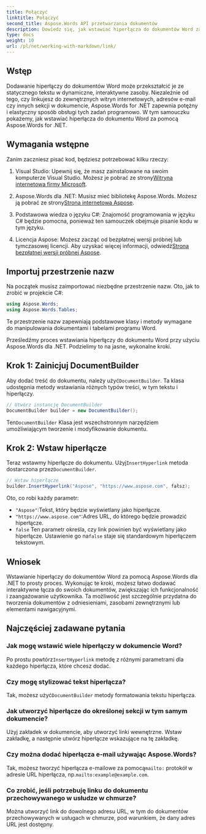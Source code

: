 ```yaml
---
title: Połączyć
linktitle: Połączyć
second_title: Aspose.Words API przetwarzania dokumentów
description: Dowiedz się, jak wstawiać hiperłącza do dokumentów Word za pomocą Aspose.Words dla .NET dzięki temu przewodnikowi krok po kroku. Łatwo ulepsz swoje dokumenty za pomocą interaktywnych łączy.
type: docs
weight: 10
url: /pl/net/working-with-markdown/link/
---
```

## Wstęp

Dodawanie hiperłączy do dokumentów Word może przekształcić je ze statycznego tekstu w dynamiczne, interaktywne zasoby. Niezależnie od tego, czy linkujesz do zewnętrznych witryn internetowych, adresów e-mail czy innych sekcji w dokumencie, Aspose.Words for .NET zapewnia potężny i elastyczny sposób obsługi tych zadań programowo. W tym samouczku pokażemy, jak wstawiać hiperłącza do dokumentu Word za pomocą Aspose.Words for .NET. 

## Wymagania wstępne

Zanim zaczniesz pisać kod, będziesz potrzebować kilku rzeczy:

1.  Visual Studio: Upewnij się, że masz zainstalowane na swoim komputerze Visual Studio. Możesz je pobrać ze strony[Witryna internetowa firmy Microsoft](https://visualstudio.microsoft.com/).

2.  Aspose.Words dla .NET: Musisz mieć bibliotekę Aspose.Words. Możesz ją pobrać ze strony[Strona internetowa Aspose](https://releases.aspose.com/words/net/).

3. Podstawowa wiedza o języku C#: Znajomość programowania w języku C# będzie pomocna, ponieważ ten samouczek obejmuje pisanie kodu w tym języku.

4.  Licencja Aspose: Możesz zacząć od bezpłatnej wersji próbnej lub tymczasowej licencji. Aby uzyskać więcej informacji, odwiedź[Strona bezpłatnej wersji próbnej Aspose](https://releases.aspose.com/).

## Importuj przestrzenie nazw

Na początek musisz zaimportować niezbędne przestrzenie nazw. Oto, jak to zrobić w projekcie C#:

```csharp
using Aspose.Words;
using Aspose.Words.Tables;
```

Te przestrzenie nazw zapewniają podstawowe klasy i metody wymagane do manipulowania dokumentami i tabelami programu Word.

Prześledźmy proces wstawiania hiperłączy do dokumentu Word przy użyciu Aspose.Words dla .NET. Podzielimy to na jasne, wykonalne kroki.

## Krok 1: Zainicjuj DocumentBuilder

 Aby dodać treść do dokumentu, należy użyć`DocumentBuilder`. Ta klasa udostępnia metody wstawiania różnych typów treści, w tym tekstu i hiperłączy.

```csharp
// Utwórz instancję DocumentBuilder
DocumentBuilder builder = new DocumentBuilder();
```

 Ten`DocumentBuilder` Klasa jest wszechstronnym narzędziem umożliwiającym tworzenie i modyfikowanie dokumentu.

## Krok 2: Wstaw hiperłącze

 Teraz wstawmy hiperłącze do dokumentu. Użyj`InsertHyperlink` metoda dostarczona przez`DocumentBuilder`. 

```csharp
// Wstaw hiperłącze
builder.InsertHyperlink("Aspose", "https://www.aspose.com", fałsz);
```

Oto, co robi każdy parametr:
- `"Aspose"`:Tekst, który będzie wyświetlany jako hiperłącze.
- `"https://www.aspose.com"`:Adres URL, do którego będzie prowadzić hiperłącze.
- `false` Ten parametr określa, czy link powinien być wyświetlany jako hiperłącze. Ustawienie go na`false` staje się standardowym hiperłączem tekstowym.

## Wniosek

Wstawianie hiperłączy do dokumentów Word za pomocą Aspose.Words dla .NET to prosty proces. Wykonując te kroki, możesz łatwo dodawać interaktywne łącza do swoich dokumentów, zwiększając ich funkcjonalność i zaangażowanie użytkownika. Ta możliwość jest szczególnie przydatna do tworzenia dokumentów z odniesieniami, zasobami zewnętrznymi lub elementami nawigacyjnymi.

## Najczęściej zadawane pytania

### Jak mogę wstawić wiele hiperłączy w dokumencie Word?
 Po prostu powtórz`InsertHyperlink` metodę z różnymi parametrami dla każdego hiperłącza, które chcesz dodać.

### Czy mogę stylizować tekst hiperłącza?
 Tak, możesz użyć`DocumentBuilder` metody formatowania tekstu hiperłącza.

### Jak utworzyć hiperłącze do określonej sekcji w tym samym dokumencie?
Użyj zakładek w dokumencie, aby utworzyć linki wewnętrzne. Wstaw zakładkę, a następnie utwórz hiperłącze wskazujące na tę zakładkę.

### Czy można dodać hiperłącza e-mail używając Aspose.Words?
 Tak, możesz tworzyć hiperłącza e-mailowe za pomocą`mailto:` protokół w adresie URL hiperłącza, np.`mailto:example@example.com`.

### Co zrobić, jeśli potrzebuję linku do dokumentu przechowywanego w usłudze w chmurze?
Można utworzyć link do dowolnego adresu URL, w tym do dokumentów przechowywanych w usługach w chmurze, pod warunkiem, że dany adres URL jest dostępny.
